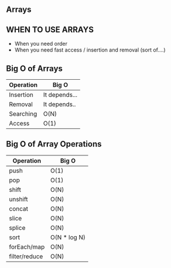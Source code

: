 ## Arrays

## WHEN TO USE ARRAYS

- When you need order
- When you need fast access / insertion and removal (sort of....)

## Big O of Arrays

| Operation | Big O         |
| --------- | ------------- |
| Insertion | It depends... |
| Removal   | It depends..  |
| Searching | O(N)          |
| Access    | O(1)          |

## Big O of Array Operations

| Operation     | Big O         |
| ------------- | ------------- |
| push          | O(1)          |
| pop           | O(1)          |
| shift         | O(N)          |
| unshift       | O(N)          |
| concat        | O(N)          |
| slice         | O(N)          |
| splice        | O(N)          |
| sort          | O(N \* log N) |
| forEach/map   | O(N)          |
| filter/reduce | O(N)          |
